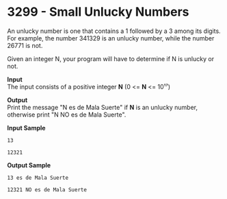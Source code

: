# 3299 - Small Unlucky Numbers

An unlucky number is one that contains a 1 followed by a 3 among its digits. For example, the number 341329 is an unlucky number, while the number 26771 is not.

Given an integer N, your program will have to determine if N is unlucky or not.

**Input**<br>
The input consists of a positive integer **N** (0 <= **N** <= 10¹⁷)

**Output**<br>
Print the message "N es de Mala Suerte" if **N** is an unlucky number, otherwise print "N NO es de Mala Suerte".

**Input Sample**	
```
13
```
```
12321
```

**Output Sample**
```
13 es de Mala Suerte
```
```
12321 NO es de Mala Suerte
```